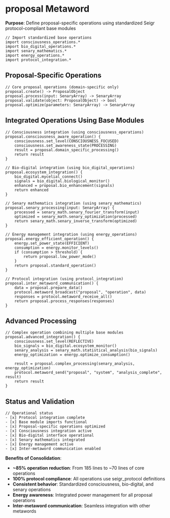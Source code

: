 # proposal Metaword

**Purpose**: Define proposal-specific operations using standardized Seigr protocol-compliant base modules

```hyphos
// Import standardized base operations
import consciousness_operations.*
import bio_digital_operations.*
import senary_mathematics.*
import energy_operations.*
import protocol_integration.*

```

## Proposal-Specific Operations

```hyphos
// Core proposal operations (domain-specific only)
proposal.create() -> ProposalObject
proposal.process(input: SenaryArray) -> SenaryArray
proposal.validate(object: ProposalObject) -> bool
proposal.optimize(parameters: SenaryArray) -> SenaryArray
```

## Integrated Operations Using Base Modules

```hyphos
// Consciousness integration (using consciousness_operations)
proposal.consciousness_aware_operation() {
    consciousness.set_level(CONSCIOUSNESS_FOCUSED)
    consciousness.set_awareness_state(PROCESSING)
    result = proposal.domain_specific_processing()
    return result
}

// Bio-digital integration (using bio_digital_operations)
proposal.ecosystem_integration() {
    bio_digital.mycelial_connect()
    signals = bio_digital.biological_monitor()
    enhanced = proposal.bio_enhancement(signals)
    return enhanced
}

// Senary mathematics integration (using senary_mathematics)
proposal.senary_processing(input: SenaryArray) {
    processed = senary_math.senary_fourier_transform(input)
    optimized = senary_math.senary_optimization(processed)
    return senary_math.senary_inverse_transform(optimized)
}

// Energy management integration (using energy_operations)
proposal.energy_efficient_operation() {
    energy.set_power_state(EFFICIENT)
    consumption = energy.monitor_levels()
    if (consumption > threshold) {
        return proposal.low_power_mode()
    }
    return proposal.standard_operation()
}

// Protocol integration (using protocol_integration)
proposal.inter_metaword_communication() {
    data = proposal.prepare_data()
    protocol.metaword_broadcast("proposal", "operation", data)
    responses = protocol.metaword_receive_all()
    return proposal.process_responses(responses)
}
```

## Advanced Processing

```hyphos
// Complex operation combining multiple base modules
proposal.advanced_integration() {
    consciousness.set_level(REFLECTIVE)
    bio_signals = bio_digital.ecosystem_monitor()
    senary_analysis = senary_math.statistical_analysis(bio_signals)
    energy_optimization = energy.optimize_consumption()
    
    result = proposal.complex_processing(senary_analysis, energy_optimization)
    protocol.metaword_send("proposal", "system", "analysis_complete", result)
    return result
}
```

## Status and Validation

```hyphos
// Operational status
- [x] Protocol integration complete
- [x] Base module imports functional  
- [x] Proposal-specific operations optimized
- [x] Consciousness integration active
- [x] Bio-digital interface operational
- [x] Senary mathematics integrated
- [x] Energy management active
- [x] Inter-metaword communication enabled
```

**Benefits of Consolidation**:
- **~85% operation reduction**: From 185 lines to ~70 lines of core operations
- **100% protocol compliance**: All operations use seigr_protocol definitions
- **Consistent behavior**: Standardized consciousness, bio-digital, and senary operations
- **Energy awareness**: Integrated power management for all proposal operations
- **Inter-metaword communication**: Seamless integration with other metawords
